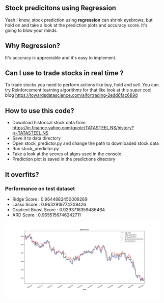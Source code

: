 
## Stock predicitons using Regression

Yeah I know, stock prediction using **regression** can shrink eyebrows, but hold on and take a look at the prediction plots and accuracy score. It's going to blow your minds.

## Why Regression?

It's accuracy is appreciable and it's easy to implement.

## Can I use to trade stocks in real time ?

To trade stocks you need to perform actions like buy, hold and sell. You can try Reinforcement learning algorithms for that like look at this super cool blog https://towardsdatascience.com/aifortrading-2edd6fac689d

## How to use this code?

- Download historical stock data from https://in.finance.yahoo.com/quote/TATASTEEL.NS/history?p=TATASTEEL.NS
- Save it to data directory
- Open stock_predictor.py and change the path to downloaded stock data
- Run stock_predictor.py
- Take a look at the scores of algos used in the console
- Prediction plot is saved in the predictions directory

## It overfits?

### Performance on test dataset

- Ridge Score : 0.9644882450009289
- Lasso Score : 0.9632919774209426
- Gradient Boost Score : 0.9293716359486464
- ARD Score : 0.9655156746242711
    
![alt text](https://github.com/a1rishav/stock_predictor/blob/master/predictions/TATA_STEEL-predictions.png)

